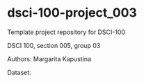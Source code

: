 # dsci-100-project_003
Template project repository for DSCI-100

DSCI 100, section 005, group 03

Authors: Margarita Kapustina

Dataset:
